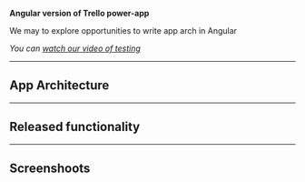 **Angular version of Trello power-app**

We may to explore opportunities to write app arch in Angular

*You can [watch our video of testing](https://youtu.be/0ocf7u76WSo)*

---

## App Architecture



---

## Released functionality



---

## Screenshoots

